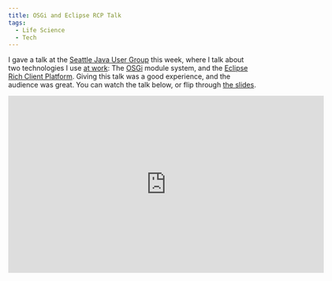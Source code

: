 ```yaml
---
title: OSGi and Eclipse RCP Talk
tags:
  - Life Science
  - Tech
---
```


I gave a talk at the [Seattle Java User Group](http://www.seajug.org/) this week, where I talk about two technologies I use [at work](http://www.sciscogenetics.com/): The [OSGi](http://www.osgi.org/About/Technology) module system, and the [Eclipse Rich Client Platform](http://wiki.eclipse.org/index.php/Rich_Client_Platform). Giving this talk was a good experience, and the audience was great. You can watch the talk below, or flip through [the slides](https://www.slideshare.net/ejain/osgi-and-eclipse-rcp).

<iframe src="https://player.vimeo.com/video/32248135" width="640" height="360" frameborder="0" webkitallowfullscreen mozallowfullscreen allowfullscreen></iframe>
